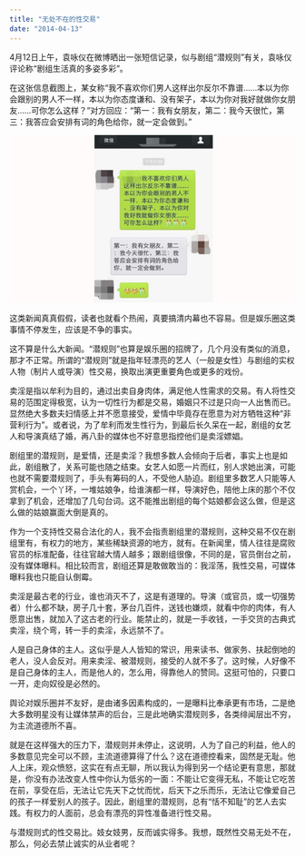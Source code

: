 ```yaml
---
title: "无处不在的性交易"
date: "2014-04-13"
---
```


4月12日上午，袁咏仪在微博晒出一张短信记录，似与剧组“潜规则”有关，袁咏仪评论称“剧组生活真的多姿多彩”。

在这张信息截图上，某女称“我不喜欢你们男人这样出尔反尔不靠谱……本以为你会跟别的男人不一样，本以为你态度谦和、没有架子，本以为你对我好就做你女朋友……可你怎么这样？”对方回应：“第一：我有女朋友，第二：我今天很忙，第三：我答应会安排有词的角色给你，就一定会做到。”

![](images/2000.jpg)

这类新闻真真假假，读者也就看个热闹，真要搞清内幕也不容易。但是娱乐圈这类事情不停发生，应该是不争的事实。

这不算是什么大新闻。“潜规则”也算是娱乐圈的招牌了，几个月没有类似的消息，那才不正常。所谓的“潜规则”就是指年轻漂亮的艺人（一般是女性）与剧组的实权人物（制片人或导演）性交易，换取出演更重要角色或更多的戏份。

卖淫是指以牟利为目的，通过出卖自身肉体，满足他人性需求的交易。有人将性交易的范围定得极宽，认为一切性行为都是交易，婚姻只不过是只向一人出售而已。显然绝大多数夫妇情感上并不愿意接受，爱情中毕竟存在愿意为对方牺牲这种“非营利行为”。或者说，为了牟利而发生性行为，到最后长久呆在一起，剧组的女艺人和导演真结了婚，再八卦的媒体也不好意思指控他们是卖淫嫖娼。

剧组里的潜规则，是爱情，还是卖淫？我想多数人会倾向于后者，事实上也是如此，剧组散了，关系可能也随之结束。女艺人如愿一片而红，别人求她出演，可能也就不需要潜规则了，手头有筹码的人，不受他人胁迫。剧组里多数艺人只能等人赏机会，一个丫环，一堆姑娘争，给谁演都一样，导演好色，陪他上床的那个不仅拿到了机会，还增加了几句台词。这不能推出剧组的每个姑娘都会这么做，但是这么做的姑娘赢面大倒是真的。

作为一个支持性交易合法化的人，我不会指责剧组里的潜规则，这种交易不仅在剧组里有，有权力的地方，某些稀缺资源的地方，就有。在新闻里，情人往往是腐败官员的标准配备，往往官越大情人越多；跟剧组很像，不同的是，官员倒台之前，没有媒体曝料。相比较而言，剧组还算是敢做敢当的：我淫荡，我性交易，可媒体曝料我也只能自认倒霉。

卖淫是最古老的行业，谁也消灭不了，这是有道理的。导演（或官员，或一切强势者）什么都不缺，房子几十套，茅台几百件，送钱也嫌烦，就看中你的肉体，有人愿意出售，就加入了这古老的行业。能禁止的，就是一手收钱，一手交货的古典式卖淫，绕个弯，转一手的卖淫，永远禁不了。

人是自己身体的主人。这似乎是人人皆知的常识，用来读书、做家务、扶起倒地的老人，没人会反对。用来卖淫、被潜规则，接受的人就不多了。这时候，人好像不是自己身体的主人，而是他人的，怎么用，得靠他人的赞同。这挺可怕的，只要口一开，走向奴役是必然的。

舆论对娱乐圈并不友好，是由诸多因素构成的，一是曝料比奉承更有市场，二是绝大多数明星没有让媒体禁声的后台，三是此地确实潜规则多，各类绯闻层出不穷，为主流道德所不喜。

就是在这样强大的压力下，潜规则并未停止，这说明，人为了自己的利益，他人的多数意见完全可以不顾，主流道德算得了什么？这在道德控看来，固然是无耻。他人上床，观众愤怒，这实在有点无聊，所以我认为得到另一个结论更有意思，那就是，你没有办法改变人性中你认为低劣的一面：不能让它变得无私，不能让它吃苦在前，享受在后，无法让它先天下之忧而忧，后天下之乐而乐，无法让它像爱自己的孩子一样爱别人的孩子。因此，剧组里的潜规则，总有“恬不知耻”的艺人去实践。有权力的人面前，总会有漂亮的异性准备进行性交易。

与潜规则式的性交易比。妓女妓男，反而诚实得多。我想，既然性交易无处不在，那么，何必去禁止诚实的从业者呢？
